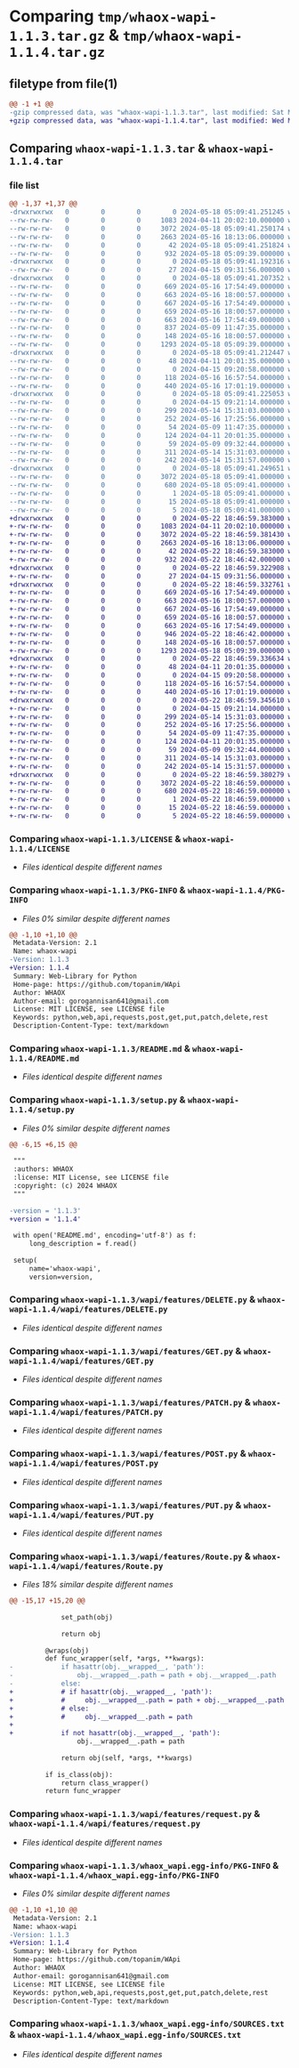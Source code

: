 # Comparing `tmp/whaox-wapi-1.1.3.tar.gz` & `tmp/whaox-wapi-1.1.4.tar.gz`

## filetype from file(1)

```diff
@@ -1 +1 @@
-gzip compressed data, was "whaox-wapi-1.1.3.tar", last modified: Sat May 18 05:09:41 2024, max compression
+gzip compressed data, was "whaox-wapi-1.1.4.tar", last modified: Wed May 22 18:46:59 2024, max compression
```

## Comparing `whaox-wapi-1.1.3.tar` & `whaox-wapi-1.1.4.tar`

### file list

```diff
@@ -1,37 +1,37 @@
-drwxrwxrwx   0        0        0        0 2024-05-18 05:09:41.251245 whaox-wapi-1.1.3/
--rw-rw-rw-   0        0        0     1083 2024-04-11 20:02:10.000000 whaox-wapi-1.1.3/LICENSE
--rw-rw-rw-   0        0        0     3072 2024-05-18 05:09:41.250174 whaox-wapi-1.1.3/PKG-INFO
--rw-rw-rw-   0        0        0     2663 2024-05-16 18:13:06.000000 whaox-wapi-1.1.3/README.md
--rw-rw-rw-   0        0        0       42 2024-05-18 05:09:41.251824 whaox-wapi-1.1.3/setup.cfg
--rw-rw-rw-   0        0        0      932 2024-05-18 05:09:39.000000 whaox-wapi-1.1.3/setup.py
-drwxrwxrwx   0        0        0        0 2024-05-18 05:09:41.192316 whaox-wapi-1.1.3/wapi/
--rw-rw-rw-   0        0        0       27 2024-04-15 09:31:56.000000 whaox-wapi-1.1.3/wapi/__init__.py
-drwxrwxrwx   0        0        0        0 2024-05-18 05:09:41.207352 whaox-wapi-1.1.3/wapi/features/
--rw-rw-rw-   0        0        0      669 2024-05-16 17:54:49.000000 whaox-wapi-1.1.3/wapi/features/DELETE.py
--rw-rw-rw-   0        0        0      663 2024-05-16 18:00:57.000000 whaox-wapi-1.1.3/wapi/features/GET.py
--rw-rw-rw-   0        0        0      667 2024-05-16 17:54:49.000000 whaox-wapi-1.1.3/wapi/features/PATCH.py
--rw-rw-rw-   0        0        0      659 2024-05-16 18:00:57.000000 whaox-wapi-1.1.3/wapi/features/POST.py
--rw-rw-rw-   0        0        0      663 2024-05-16 17:54:49.000000 whaox-wapi-1.1.3/wapi/features/PUT.py
--rw-rw-rw-   0        0        0      837 2024-05-09 11:47:35.000000 whaox-wapi-1.1.3/wapi/features/Route.py
--rw-rw-rw-   0        0        0      148 2024-05-16 18:00:57.000000 whaox-wapi-1.1.3/wapi/features/__init__.py
--rw-rw-rw-   0        0        0     1293 2024-05-18 05:09:39.000000 whaox-wapi-1.1.3/wapi/features/request.py
-drwxrwxrwx   0        0        0        0 2024-05-18 05:09:41.212447 whaox-wapi-1.1.3/wapi/static/
--rw-rw-rw-   0        0        0       48 2024-04-11 20:01:35.000000 whaox-wapi-1.1.3/wapi/static/T.py
--rw-rw-rw-   0        0        0        0 2024-04-15 09:20:58.000000 whaox-wapi-1.1.3/wapi/static/__init__.py
--rw-rw-rw-   0        0        0      118 2024-05-16 16:57:54.000000 whaox-wapi-1.1.3/wapi/static/methods.py
--rw-rw-rw-   0        0        0      440 2024-05-16 17:01:19.000000 whaox-wapi-1.1.3/wapi/static/params.py
-drwxrwxrwx   0        0        0        0 2024-05-18 05:09:41.225053 whaox-wapi-1.1.3/wapi/utils/
--rw-rw-rw-   0        0        0        0 2024-04-15 09:21:14.000000 whaox-wapi-1.1.3/wapi/utils/__init__.py
--rw-rw-rw-   0        0        0      299 2024-05-14 15:31:03.000000 whaox-wapi-1.1.3/wapi/utils/get_path.py
--rw-rw-rw-   0        0        0      252 2024-05-16 17:25:56.000000 whaox-wapi-1.1.3/wapi/utils/get_used_vars.py
--rw-rw-rw-   0        0        0       54 2024-05-09 11:47:35.000000 whaox-wapi-1.1.3/wapi/utils/is_class.py
--rw-rw-rw-   0        0        0      124 2024-04-11 20:01:35.000000 whaox-wapi-1.1.3/wapi/utils/is_dataclass.py
--rw-rw-rw-   0        0        0       59 2024-05-09 09:32:44.000000 whaox-wapi-1.1.3/wapi/utils/is_object.py
--rw-rw-rw-   0        0        0      311 2024-05-14 15:31:03.000000 whaox-wapi-1.1.3/wapi/utils/merge_paths.py
--rw-rw-rw-   0        0        0      242 2024-05-14 15:31:57.000000 whaox-wapi-1.1.3/wapi/utils/set_path.py
-drwxrwxrwx   0        0        0        0 2024-05-18 05:09:41.249651 whaox-wapi-1.1.3/whaox_wapi.egg-info/
--rw-rw-rw-   0        0        0     3072 2024-05-18 05:09:41.000000 whaox-wapi-1.1.3/whaox_wapi.egg-info/PKG-INFO
--rw-rw-rw-   0        0        0      680 2024-05-18 05:09:41.000000 whaox-wapi-1.1.3/whaox_wapi.egg-info/SOURCES.txt
--rw-rw-rw-   0        0        0        1 2024-05-18 05:09:41.000000 whaox-wapi-1.1.3/whaox_wapi.egg-info/dependency_links.txt
--rw-rw-rw-   0        0        0       15 2024-05-18 05:09:41.000000 whaox-wapi-1.1.3/whaox_wapi.egg-info/requires.txt
--rw-rw-rw-   0        0        0        5 2024-05-18 05:09:41.000000 whaox-wapi-1.1.3/whaox_wapi.egg-info/top_level.txt
+drwxrwxrwx   0        0        0        0 2024-05-22 18:46:59.383000 whaox-wapi-1.1.4/
+-rw-rw-rw-   0        0        0     1083 2024-04-11 20:02:10.000000 whaox-wapi-1.1.4/LICENSE
+-rw-rw-rw-   0        0        0     3072 2024-05-22 18:46:59.381430 whaox-wapi-1.1.4/PKG-INFO
+-rw-rw-rw-   0        0        0     2663 2024-05-16 18:13:06.000000 whaox-wapi-1.1.4/README.md
+-rw-rw-rw-   0        0        0       42 2024-05-22 18:46:59.383000 whaox-wapi-1.1.4/setup.cfg
+-rw-rw-rw-   0        0        0      932 2024-05-22 18:46:42.000000 whaox-wapi-1.1.4/setup.py
+drwxrwxrwx   0        0        0        0 2024-05-22 18:46:59.322908 whaox-wapi-1.1.4/wapi/
+-rw-rw-rw-   0        0        0       27 2024-04-15 09:31:56.000000 whaox-wapi-1.1.4/wapi/__init__.py
+drwxrwxrwx   0        0        0        0 2024-05-22 18:46:59.332761 whaox-wapi-1.1.4/wapi/features/
+-rw-rw-rw-   0        0        0      669 2024-05-16 17:54:49.000000 whaox-wapi-1.1.4/wapi/features/DELETE.py
+-rw-rw-rw-   0        0        0      663 2024-05-16 18:00:57.000000 whaox-wapi-1.1.4/wapi/features/GET.py
+-rw-rw-rw-   0        0        0      667 2024-05-16 17:54:49.000000 whaox-wapi-1.1.4/wapi/features/PATCH.py
+-rw-rw-rw-   0        0        0      659 2024-05-16 18:00:57.000000 whaox-wapi-1.1.4/wapi/features/POST.py
+-rw-rw-rw-   0        0        0      663 2024-05-16 17:54:49.000000 whaox-wapi-1.1.4/wapi/features/PUT.py
+-rw-rw-rw-   0        0        0      946 2024-05-22 18:46:42.000000 whaox-wapi-1.1.4/wapi/features/Route.py
+-rw-rw-rw-   0        0        0      148 2024-05-16 18:00:57.000000 whaox-wapi-1.1.4/wapi/features/__init__.py
+-rw-rw-rw-   0        0        0     1293 2024-05-18 05:09:39.000000 whaox-wapi-1.1.4/wapi/features/request.py
+drwxrwxrwx   0        0        0        0 2024-05-22 18:46:59.336634 whaox-wapi-1.1.4/wapi/static/
+-rw-rw-rw-   0        0        0       48 2024-04-11 20:01:35.000000 whaox-wapi-1.1.4/wapi/static/T.py
+-rw-rw-rw-   0        0        0        0 2024-04-15 09:20:58.000000 whaox-wapi-1.1.4/wapi/static/__init__.py
+-rw-rw-rw-   0        0        0      118 2024-05-16 16:57:54.000000 whaox-wapi-1.1.4/wapi/static/methods.py
+-rw-rw-rw-   0        0        0      440 2024-05-16 17:01:19.000000 whaox-wapi-1.1.4/wapi/static/params.py
+drwxrwxrwx   0        0        0        0 2024-05-22 18:46:59.345610 whaox-wapi-1.1.4/wapi/utils/
+-rw-rw-rw-   0        0        0        0 2024-04-15 09:21:14.000000 whaox-wapi-1.1.4/wapi/utils/__init__.py
+-rw-rw-rw-   0        0        0      299 2024-05-14 15:31:03.000000 whaox-wapi-1.1.4/wapi/utils/get_path.py
+-rw-rw-rw-   0        0        0      252 2024-05-16 17:25:56.000000 whaox-wapi-1.1.4/wapi/utils/get_used_vars.py
+-rw-rw-rw-   0        0        0       54 2024-05-09 11:47:35.000000 whaox-wapi-1.1.4/wapi/utils/is_class.py
+-rw-rw-rw-   0        0        0      124 2024-04-11 20:01:35.000000 whaox-wapi-1.1.4/wapi/utils/is_dataclass.py
+-rw-rw-rw-   0        0        0       59 2024-05-09 09:32:44.000000 whaox-wapi-1.1.4/wapi/utils/is_object.py
+-rw-rw-rw-   0        0        0      311 2024-05-14 15:31:03.000000 whaox-wapi-1.1.4/wapi/utils/merge_paths.py
+-rw-rw-rw-   0        0        0      242 2024-05-14 15:31:57.000000 whaox-wapi-1.1.4/wapi/utils/set_path.py
+drwxrwxrwx   0        0        0        0 2024-05-22 18:46:59.380279 whaox-wapi-1.1.4/whaox_wapi.egg-info/
+-rw-rw-rw-   0        0        0     3072 2024-05-22 18:46:59.000000 whaox-wapi-1.1.4/whaox_wapi.egg-info/PKG-INFO
+-rw-rw-rw-   0        0        0      680 2024-05-22 18:46:59.000000 whaox-wapi-1.1.4/whaox_wapi.egg-info/SOURCES.txt
+-rw-rw-rw-   0        0        0        1 2024-05-22 18:46:59.000000 whaox-wapi-1.1.4/whaox_wapi.egg-info/dependency_links.txt
+-rw-rw-rw-   0        0        0       15 2024-05-22 18:46:59.000000 whaox-wapi-1.1.4/whaox_wapi.egg-info/requires.txt
+-rw-rw-rw-   0        0        0        5 2024-05-22 18:46:59.000000 whaox-wapi-1.1.4/whaox_wapi.egg-info/top_level.txt
```

### Comparing `whaox-wapi-1.1.3/LICENSE` & `whaox-wapi-1.1.4/LICENSE`

 * *Files identical despite different names*

### Comparing `whaox-wapi-1.1.3/PKG-INFO` & `whaox-wapi-1.1.4/PKG-INFO`

 * *Files 0% similar despite different names*

```diff
@@ -1,10 +1,10 @@
 Metadata-Version: 2.1
 Name: whaox-wapi
-Version: 1.1.3
+Version: 1.1.4
 Summary: Web-Library for Python
 Home-page: https://github.com/topanim/WApi
 Author: WHAOX
 Author-email: gorogannisan641@gmail.com
 License: MIT LICENSE, see LICENSE file
 Keywords: python,web,api,requests,post,get,put,patch,delete,rest
 Description-Content-Type: text/markdown
```

### Comparing `whaox-wapi-1.1.3/README.md` & `whaox-wapi-1.1.4/README.md`

 * *Files identical despite different names*

### Comparing `whaox-wapi-1.1.3/setup.py` & `whaox-wapi-1.1.4/setup.py`

 * *Files 0% similar despite different names*

```diff
@@ -6,15 +6,15 @@
 
 """
 :authors: WHAOX
 :license: MIT License, see LICENSE file
 :copyright: (c) 2024 WHAOX
 """
 
-version = '1.1.3'
+version = '1.1.4'
 
 with open('README.md', encoding='utf-8') as f:
     long_description = f.read()
 
 setup(
     name='whaox-wapi',
     version=version,
```

### Comparing `whaox-wapi-1.1.3/wapi/features/DELETE.py` & `whaox-wapi-1.1.4/wapi/features/DELETE.py`

 * *Files identical despite different names*

### Comparing `whaox-wapi-1.1.3/wapi/features/GET.py` & `whaox-wapi-1.1.4/wapi/features/GET.py`

 * *Files identical despite different names*

### Comparing `whaox-wapi-1.1.3/wapi/features/PATCH.py` & `whaox-wapi-1.1.4/wapi/features/PATCH.py`

 * *Files identical despite different names*

### Comparing `whaox-wapi-1.1.3/wapi/features/POST.py` & `whaox-wapi-1.1.4/wapi/features/POST.py`

 * *Files identical despite different names*

### Comparing `whaox-wapi-1.1.3/wapi/features/PUT.py` & `whaox-wapi-1.1.4/wapi/features/PUT.py`

 * *Files identical despite different names*

### Comparing `whaox-wapi-1.1.3/wapi/features/Route.py` & `whaox-wapi-1.1.4/wapi/features/Route.py`

 * *Files 18% similar despite different names*

```diff
@@ -15,17 +15,20 @@
 
             set_path(obj)
 
             return obj
 
         @wraps(obj)
         def func_wrapper(self, *args, **kwargs):
-            if hasattr(obj.__wrapped__, 'path'):
-                obj.__wrapped__.path = path + obj.__wrapped__.path
-            else:
+            # if hasattr(obj.__wrapped__, 'path'):
+            #     obj.__wrapped__.path = path + obj.__wrapped__.path
+            # else:
+            #     obj.__wrapped__.path = path
+
+            if not hasattr(obj.__wrapped__, 'path'):
                 obj.__wrapped__.path = path
 
             return obj(self, *args, **kwargs)
 
         if is_class(obj):
             return class_wrapper()
         return func_wrapper
```

### Comparing `whaox-wapi-1.1.3/wapi/features/request.py` & `whaox-wapi-1.1.4/wapi/features/request.py`

 * *Files identical despite different names*

### Comparing `whaox-wapi-1.1.3/whaox_wapi.egg-info/PKG-INFO` & `whaox-wapi-1.1.4/whaox_wapi.egg-info/PKG-INFO`

 * *Files 0% similar despite different names*

```diff
@@ -1,10 +1,10 @@
 Metadata-Version: 2.1
 Name: whaox-wapi
-Version: 1.1.3
+Version: 1.1.4
 Summary: Web-Library for Python
 Home-page: https://github.com/topanim/WApi
 Author: WHAOX
 Author-email: gorogannisan641@gmail.com
 License: MIT LICENSE, see LICENSE file
 Keywords: python,web,api,requests,post,get,put,patch,delete,rest
 Description-Content-Type: text/markdown
```

### Comparing `whaox-wapi-1.1.3/whaox_wapi.egg-info/SOURCES.txt` & `whaox-wapi-1.1.4/whaox_wapi.egg-info/SOURCES.txt`

 * *Files identical despite different names*

